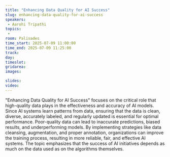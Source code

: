 ```yaml
---
title: "Enhancing Data Quality for AI Success"
slug: enhancing-data-quality-for-ai-success
speakers:
 - Aarohi Tripathi
topics:
 - 
room: Palisades
time_start: 2025-07-09 11:00:00
time_end: 2025-07-09 11:25:00
track: 
day: 
timeslot: 
gridarea: 
images: 

slides:
video:
---
```


"Enhancing Data Quality for AI Success" focuses on the critical role that high-quality data plays in the effectiveness and accuracy of AI models. Since AI systems learn patterns from data, ensuring that the data is clean, diverse, accurately labeled, and regularly updated is essential for optimal performance. Poor-quality data can lead to inaccurate predictions, biased results, and underperforming models. By implementing strategies like data cleansing, augmentation, and proper annotation, organizations can improve the training process, resulting in more reliable, fair, and effective AI systems. The topic emphasizes that the success of AI initiatives depends as much on the data used as on the algorithms themselves.